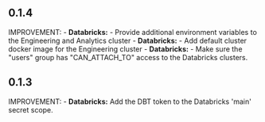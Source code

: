 ## 0.1.4

IMPROVEMENT:
    - **Databricks:** - Provide additional environment variables to the Engineering and Analytics cluster
    - **Databricks:** - Add default cluster docker image for the Engineering cluster
    - **Databricks:** - Make sure the "users" group has "CAN_ATTACH_TO" access to the Databricks clusters.
  
## 0.1.3

IMPROVEMENT:
    - **Databricks:** Add the DBT token to the Databricks 'main' secret scope.

